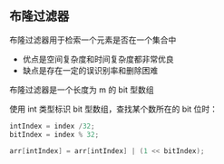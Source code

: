 ## 布隆过滤器

布隆过滤器用于检索一个元素是否在一个集合中
- 优点是空间复杂度和时间复杂度都非常优良
- 缺点是存在一定的误识别率和删除困难

布隆过滤器是一个长度为 m 的 bit 型数组


使用 int 类型标识 bit 型数组，查找某个数所在的 bit 位时：
```java
intIndex = index /32;
bitIndex = index % 32;

arr[intIndex] = arr[intIndex] | (1 << bitIndex);
```